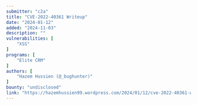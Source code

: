 ```yaml
---
submitter: "c2a"
title: "CVE-2022-40361 Writeup"
date: "2024-01-12"
added: "2024-11-03"
description: ""
vulnerabilities: [
    "XSS"
]
programs: [
    "Elite CRM"
]
authors: [
    "Hazem Hussien (@_bughunter)"
]
bounty: "undisclosed"
link: "https://hazemhussien99.wordpress.com/2024/01/12/cve-2022-40361-writeup/"
---
```




